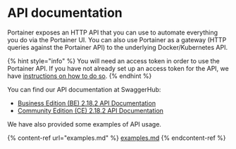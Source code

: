 # API documentation

Portainer exposes an HTTP API that you can use to automate everything you do via the Portainer UI. You can also use Portainer as a gateway (HTTP queries against the Portainer API) to the underlying Docker/Kubernetes API.

{% hint style="info" %}
You will need an access token in order to use the Portainer API. If you have not already set up an access token for the API, we have [instructions on how to do so](access.md).
{% endhint %}

You can find our API documentation at SwaggerHub:

* [Business Edition (BE) 2.18.2 API Documentation](https://app.swaggerhub.com/apis/portainer/portainer-ee/2.18.2)
* [Community Edition (CE) 2.18.2 API Documentation](https://app.swaggerhub.com/apis/portainer/portainer-ce/2.18.2)

We have also provided some examples of API usage.

{% content-ref url="examples.md" %}
[examples.md](examples.md)
{% endcontent-ref %}

